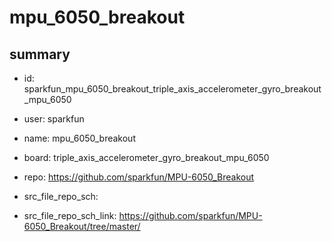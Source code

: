# mpu_6050_breakout
 
## summary 
* id: sparkfun_mpu_6050_breakout_triple_axis_accelerometer_gyro_breakout_mpu_6050
* user: sparkfun
* name: mpu_6050_breakout
* board: triple_axis_accelerometer_gyro_breakout_mpu_6050
* repo: https://github.com/sparkfun/MPU-6050_Breakout



* src_file_repo_sch: 
* src_file_repo_sch_link: https://github.com/sparkfun/MPU-6050_Breakout/tree/master/







